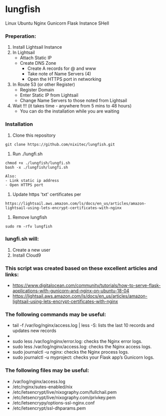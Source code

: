 # lungfish
Linux Ubuntu Nginx Gunicorn Flask Instance SHell

### Preperation:
1. Install Lightsail Instance
2. In Lightsail
    - Attach Static IP
    - Create DNS Zone
        - Create A records for @ and www
        - Take note of Name Servers (4)
        - Open the HTTPS port in networking
3. In Route 53 (or other Register)
    - Register Domain
    - Enter Static IP from Lightsail
    - Change Name Servers to those noted from Lightsail
4. Wait !!! (it takes time - anywhere from 5 mins to 48 hours)
    - You can do the installation while you are waiting

### Installation
1. Clone this repository
```
git clone https://github.com/nixitec/lungfish.git
```
1. Run ./lungfi.sh
```
chmod +x ./lungfish/lungfi.sh
bash -x ./lungfish/lungfi.sh

Also:
- Link static ip address
- Open HTTPS port
```
1. Update https 'txt' certificates per
```
https://lightsail.aws.amazon.com/ls/docs/en_us/articles/amazon-lightsail-using-lets-encrypt-certificates-with-nginx
```
1. Remove lungfish
```
sudo rm -rfv lungfish
```



### lungfi.sh will:
1. Create a new user
1. Install Cloud9

### This script was created based on these excellent articles and links:
- https://www.digitalocean.com/community/tutorials/how-to-serve-flask-applications-with-gunicorn-and-nginx-on-ubuntu-18-04
- https://lightsail.aws.amazon.com/ls/docs/en_us/articles/amazon-lightsail-using-lets-encrypt-certificates-with-nginx

### The following commands may be useful:
- tail -f /var/log/nginx/access.log | less -S: lists the last 10 records and updates new records
- 
- sudo less /var/log/nginx/error.log: checks the Nginx error logs.
- sudo less /var/log/nginx/access.log: checks the Nginx access logs.
- sudo journalctl -u nginx: checks the Nginx process logs.
- sudo journalctl -u myproject: checks your Flask app’s Gunicorn logs.


### The following files may be useful:
- /var/log/nginx/access.log
- /etc/nginx/sutes-enabled/nix
- /etc/letsencrypt/live/nixography.com/fullchail.pem
- /etc/letsencrypt/live/nixography.com/privkey.pem
- /etc/letsencrypy/options-ssl-nginx.conf
- /etc/letsencrypt/ssl-dhparams.pem

